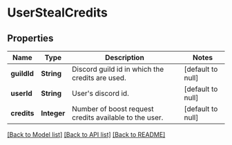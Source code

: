 # UserStealCredits
## Properties

| Name | Type | Description | Notes |
|------------ | ------------- | ------------- | -------------|
| **guildId** | **String** | Discord guild id in which the credits are used. | [default to null] |
| **userId** | **String** | User&#39;s discord id. | [default to null] |
| **credits** | **Integer** | Number of boost request credits available to the user. | [default to null] |

[[Back to Model list]](../README.md#documentation-for-models) [[Back to API list]](../README.md#documentation-for-api-endpoints) [[Back to README]](../README.md)

